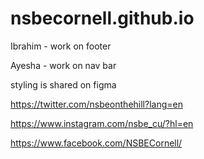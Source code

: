 # nsbecornell.github.io
Ibrahim - work on footer

Ayesha - work on nav bar

styling is shared on figma

https://twitter.com/nsbeonthehill?lang=en

https://www.instagram.com/nsbe_cu/?hl=en

https://www.facebook.com/NSBECornell/
